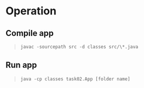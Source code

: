 # Operation

## Compile app

> `javac -sourcepath src -d classes src/\*.java`

## Run app

> `java -cp classes task02.App [folder name]`
